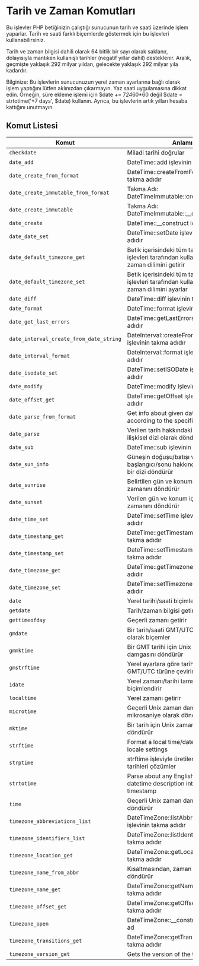 # Tarih ve Zaman Komutları

Bu işlevler PHP betiğinizin çalıştığı sunucunun tarih ve saati üzerinde işlem yaparlar. Tarih ve saati farklı biçemlerde göstermek için bu işlevleri kullanabilirsiniz.

Tarih ve zaman bilgisi dahili olarak 64 bitlik bir sayı olarak saklanır, dolayısıyla mantıken kullanışlı tarihler (negatif yıllar dahil) desteklenir. Aralık, geçmişte yaklaşık 292 milyar yıldan, gelecekte yaklaşık 292 milyar yıla kadardır.

Bilginize: Bu işlevlerin sunucunuzun yerel zaman ayarlarına bağlı olarak işlem yaptığını lütfen aklınızdan çıkarmayın. Yaz saati uygulamasına dikkat edin. Örneğin, süre ekleme işlemi için $date += 7*24*60*60 değil $date = strtotime('+7 days', $date) kullanın. Ayrıca, bu işlevlerin artık yılları hesaba kattığını unutmayın.


## Komut Listesi
Komut |Anlamı|
------------|-------------|
```checkdate``` | Miladi tarihi doğrular
```date_add``` | DateTime::add işlevinin takma adıdır
```date_create_from_format``` | DateTime::createFromFormat işlevinin takma adıdır
```date_create_immutable_from_format``` | Takma Adı: DateTimeImmutable::createFromFormat
```date_create_immutable``` | Takma Adı: DateTimeImmutable::__construct
```date_create``` | DateTime::__construct için bir takma ad
```date_date_set``` | DateTime::setDate işlevinin takma adıdır
```date_default_timezone_get``` | Betik içerisindeki tüm tarih/zaman işlevleri tarafından kullanılan öntanımlı zaman dilimini getirir
```date_default_timezone_set``` | Betik içerisindeki tüm tarih/zaman işlevleri tarafından kullanılan öntanımlı zaman dilimini ayarlar
```date_diff``` | DateTime::diff işlevinin takma adıdır
```date_format``` | DateTime::format işlevinin takma adıdır
```date_get_last_errors``` | DateTime::getLastErrors işlevinin takma adıdır
```date_interval_create_from_date_string``` | DateInterval::createFromDateString işlevinin takma adıdır
```date_interval_format``` | DateInterval::format işlevinin takma adıdır
```date_isodate_set``` | DateTime::setISODate işlevinin takma adıdır
```date_modify``` | DateTime::modify işlevinin takma adıdır
```date_offset_get``` | DateTime::getOffset işlevinin takma adıdır
```date_parse_from_format``` | Get info about given date formatted according to the specified format
```date_parse``` | Verilen tarih hakkındaki ayrıntılı bilgiyi ilişkisel dizi olarak döndürür
```date_sub``` | DateTime::sub işlevinin takma adıdır
```date_sun_info``` | Güneşin doğuşu/batışı ve alacakaranlık başlangıcı/sonu hakkında bilgi içeren bir dizi döndürür
```date_sunrise``` | Belirtilen gün ve konum için şafak zamanını döndürür
```date_sunset``` | Verilen gün ve konum için günbatımı zamanını döndürür
```date_time_set``` | DateTime::setTime işlevinin takma adıdır
```date_timestamp_get``` | DateTime::getTimestamp işlevinin takma adıdır
```date_timestamp_set``` | DateTime::setTimestamp işlevinin takma adıdır
```date_timezone_get``` | DateTime::getTimezone işlevinin takma adıdır
```date_timezone_set``` | DateTime::setTimezone işlevinin takma adıdır
```date``` | Yerel tarihi/saati biçimlendirir
```getdate``` | Tarih/zaman bilgisi getirir
```gettimeofday``` | Geçerli zamanı getirir
```gmdate``` | Bir tarih/saati GMT/UTC tarih/saati olarak biçemler
```gmmktime``` | Bir GMT tarihi için Unix zaman damgasını döndürür
```gmstrftime``` | Yerel ayarlara göre tarih ve saati, GMT/UTC türüne çevirir
```idate``` | Yerel zamanı/tarihi tamsayı olarak biçimlendirir
```localtime``` | Yerel zamanı getirir
```microtime``` | Geçerli Unix zaman damgasını mikrosaniye olarak döndürür
```mktime``` | Bir tarih için Unix zaman damgasını döndürür
```strftime``` | Format a local time/date according to locale settings
```strptime``` | strftime işleviyle üretilen zaman ve tarihleri çözümler
```strtotime``` | Parse about any English textual datetime description into a Unix timestamp
```time``` | Geçerli Unix zaman damgasını döndürür
```timezone_abbreviations_list``` | DateTimeZone::listAbbreviations işlevinin takma adıdır
```timezone_identifiers_list``` | DateTimeZone::listIdentifiers işlevinin takma adıdır
```timezone_location_get``` | DateTimeZone::getLocation işlevinin takma adıdır
```timezone_name_from_abbr``` | Kısaltmasından, zaman diliminin adını döndürür
```timezone_name_get``` | DateTimeZone::getName işlevinin takma adıdır
```timezone_offset_get``` | DateTimeZone::getOffset işlevinin takma adıdır
```timezone_open``` | DateTimeZone::__construct için takma ad
```timezone_transitions_get``` | DateTimeZone::getTransitions işlevinin takma adıdır
```timezone_version_get``` | Gets the version of the timezonedb